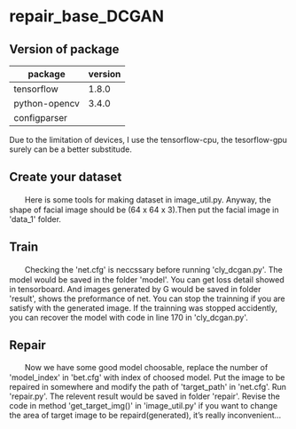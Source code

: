 # repair_base_DCGAN
## Version of package

|package|version|
|------|------|
|tensorflow| 1.8.0|
|python-opencv|3.4.0|
|configparser|    |

Due to the limitation of devices, I use the tensorflow-cpu, the tesorflow-gpu surely can be a better substitude. 
## Create your dataset
　　Here is some tools for making dataset in image_util.py. Anyway, the shape of facial image should be (64 x 64 x 3).Then put the facial image in 'data_1' folder.
## Train
　　Checking the 'net.cfg' is neccssary before running 'cly_dcgan.py'. The model would be saved in the folder 'model'. You can get loss detail showed in tensorboard. And images generated by G would be saved in folder 'result', shows the preformance of net. You can stop the trainning if you are satisfy with the generated image. If the trainning was stopped accidently, you can recover the model with code in line 170 in 'cly_dcgan.py'.
## Repair
　　Now we have some good model choosable, replace the number of 'model_index' in 'bet.cfg' with index of choosed model. Put the image to be repaired in somewhere and modify the path of 'target_path' in 'net.cfg'. Run 'repair.py'. The relevent result would be saved in folder 'repair'. Revise the code in method 'get_target_img()' in 'image_util.py' if you want to change the area of target image to be repaird(generated), it’s really inconvenient...
  
  
